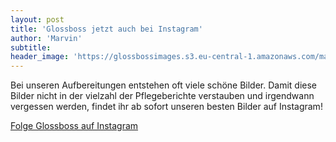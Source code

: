 ```yaml
---
layout: post
title: 'Glossboss jetzt auch bei Instagram'
author: 'Marvin'
subtitle:
header_image: 'https://glossbossimages.s3.eu-central-1.amazonaws.com/marvin/sonstige/instagram.jpg'
---
```

Bei unseren Aufbereitungen entstehen oft viele schöne Bilder. Damit diese Bilder nicht in der vielzahl der Pflegeberichte verstauben und irgendwann vergessen werden, findet ihr ab sofort unseren besten Bilder auf Instagram!

[Folge Glossboss auf Instagram](https://www.instagram.com/glossbossblog/)